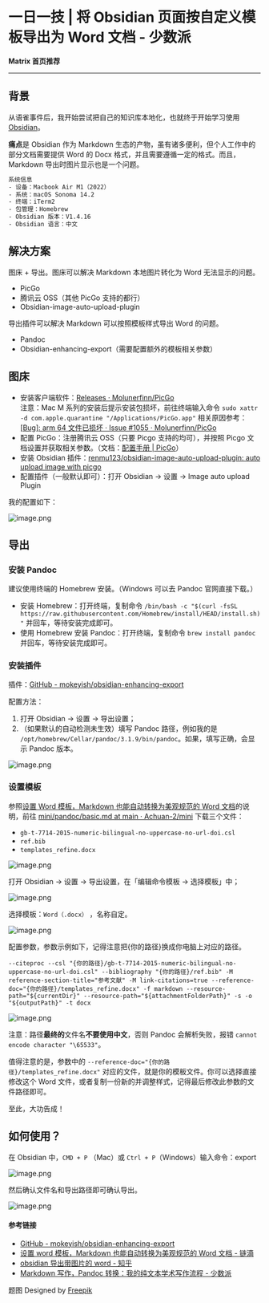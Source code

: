 

# 一日一技 | 将 Obsidian 页面按自定义模板导出为 Word 文档 - 少数派

**Matrix 首页推荐** 





- - -

## 背景

从语雀事件后，我开始尝试把自己的知识库本地化，也就终于开始学习使用 [Obsidian](https://sspai.com/link?target=https%3A%2F%2Fobsidian.md%2F)。

**痛点**是 Obsidian 作为 Markdown 生态的产物，虽有诸多便利，但个人工作中的部分文档需要提供 Word 的 Docx 格式，并且需要遵循一定的格式。而且，Markdown 导出时图片显示也是一个问题。

```bash
系统信息
- 设备：Macbook Air M1（2022）
- 系统：macOS Sonoma 14.2
- 终端：iTerm2
- 包管理：Homebrew
- Obsidian 版本：V1.4.16
- Obsidian 语言：中文
```

## 解决方案

图床 + 导出。图床可以解决 Markdown 本地图片转化为 Word 无法显示的问题。

-   PicGo
-   腾讯云 OSS（其他 PicGo 支持的都行）
-   Obsidian-image-auto-upload-plugin

导出插件可以解决 Markdown 可以按照模板样式导出 Word 的问题。

-   Pandoc
-   Obsidian-enhancing-export（需要配置额外的模板相关参数）

## 图床

-   安装客户端软件：[Releases · Molunerfinn/PicGo](https://sspai.com/link?target=https%3A%2F%2Fgithub.com%2FMolunerfinn%2FPicGo%2Freleases)  
    注意：Mac M 系列的安装后提示安装包损坏，前往终端输入命令 `sudo xattr -d com.apple.quarantine "/Applications/PicGo.app"` 相关原因参考：[\[Bug\]: arm 64 文件已损坏 · Issue #1055 · Molunerfinn/PicGo](https://sspai.com/link?target=https%3A%2F%2Fgithub.com%2FMolunerfinn%2FPicGo%2Fissues%2F1055)
-   配置 PicGo：注册腾讯云 OSS（只要 Picgo 支持的均可），并按照 Picgo 文档设置并获取相关参数。（文档：[配置手册 | PicGo](https://sspai.com/link?target=https%3A%2F%2Fpicgo.github.io%2FPicGo-Doc%2Fzh%2Fguide%2Fconfig.html%23github%25E5%259B%25BE%25E5%25BA%258A)）
-   安装 Obsidian 插件：[renmu123/obsidian-image-auto-upload-plugin: auto upload image with picgo](https://sspai.com/link?target=https%3A%2F%2Fgithub.com%2Frenmu123%2Fobsidian-image-auto-upload-plugin)
-   配置插件（一般默认即可）：打开 Obsidian -> 设置 -> Image auto upload Plugin

我的配置如下：

![image.png](assets/1699932977-13e1fef538ebb67378dbc922e6f021bc.png)

## 导出

### 安装 Pandoc

建议使用终端的 Homebrew 安装。（Windows 可以去 Pandoc 官网直接下载。）

-   安装 Homebrew：打开终端，复制命令 `/bin/bash -c "$(curl -fsSL https://raw.githubusercontent.com/Homebrew/install/HEAD/install.sh)"` 并回车，等待安装完成即可。
-   使用 Homebrew 安装 Pandoc：打开终端，复制命令 `brew install pandoc` 并回车，等待安装完成即可。

### 安装插件

插件：[GitHub - mokeyish/obsidian-enhancing-export](https://sspai.com/link?target=https%3A%2F%2Fgithub.com%2Fmokeyish%2Fobsidian-enhancing-export)

配置方法：

1.  打开 Obsidian -> 设置 -> 导出设置；
2.  （如果默认的自动检测未生效）填写 Pandoc 路径，例如我的是 `/opt/homebrew/Cellar/pandoc/3.1.9/bin/pandoc`。如果，填写正确，会显示 Pandoc 版本。

![image.png](assets/1699932977-376737cd6bcb2deb893a3869b85e6195.png)

### 设置模板

参照[设置 Word 模板，Markdown 也能自动转换为美观规范的 Word 文档](https://sspai.com/link?target=https%3A%2F%2Fld246.com%2Farticle%2F1667748681800)的说明，前往 [mini/pandoc/basic.md at main · Achuan-2/mini](https://sspai.com/link?target=https%3A%2F%2Fgithub.com%2FAchuan-2%2Fmini%2Fblob%2Fmain%2Fpandoc%2Fbasic.md) 下载三个文件：

-   `gb-t-7714-2015-numeric-bilingual-no-uppercase-no-url-doi.csl`
-   `ref.bib`
-   `templates_refine.docx`

![image.png](assets/1699932977-92323f64ca996551f8149932925e4a5d.png)

打开 Obsidian -> 设置 -> 导出设置，在「编辑命令模板 -> 选择模板」中；

![image.png](assets/1699932977-e3ec82a54a4ac76022c2614b91386812.png)

选择模板：`Word（.docx）` ，名称自定。

![image.png](assets/1699932977-a10420d88c4cad45c8d6b5913aedddc5.png)

配置参数，参数示例如下，记得注意把{你的路径}换成你电脑上对应的路径。

`--citeproc --csl "{你的路径}/gb-t-7714-2015-numeric-bilingual-no-uppercase-no-url-doi.csl" --bibliography "{你的路径}/ref.bib" -M reference-section-title="参考文献" -M link-citations=true --reference-doc="{你的路径}/templates_refine.docx" -f markdown --resource-path="${currentDir}" --resource-path="${attachmentFolderPath}" -s -o "${outputPath}" -t docx`

![image.png](assets/1699932977-32dc7cf2d43a7a1d4882095c83b19365.png)

注意：路径**最终的**文件名**不要使用中文**，否则 Pandoc 会解析失败，报错 `cannot encode character "\65533"`。

值得注意的是，参数中的 `--reference-doc="{你的路径}/templates_refine.docx"` 对应的文件，就是你的模板文件。你可以选择直接修改这个 Word 文件，或者复制一份新的并调整样式，记得最后修改此参数的文件路径即可。

至此，大功告成！

## 如何使用？

在 Obsidian 中，`CMD + P` （Mac）或 `Ctrl + P`（Windows）输入命令：export

![image.png](assets/1699932977-c063f30364e6ed79a9ce69277fdc29ee.png)

然后确认文件名和导出路径即可确认导出。

![image.png](assets/1699932977-df8b5f1e6924bce59e6699a19529c703.png)

#### 参考链接

-   [GitHub - mokeyish/obsidian-enhancing-export](https://sspai.com/link?target=https%3A%2F%2Fgithub.com%2Fmokeyish%2Fobsidian-enhancing-export)
-   [设置 word 模板，Markdown 也能自动转换为美观规范的 Word 文档 - 链滴](https://sspai.com/link?target=https%3A%2F%2Fld246.com%2Farticle%2F1667748681800)
-   [obsidian 导出带图片的 word - 知乎](https://sspai.com/link?target=https%3A%2F%2Fzhuanlan.zhihu.com%2Fp%2F570748937)
-   [Markdown 写作，Pandoc 转换：我的纯文本学术写作流程 - 少数派](https://sspai.com/post/64842)

题图 Designed by [Freepik](https://sspai.com/link?target=https%3A%2F%2Fwww.freepik.com%2F)




